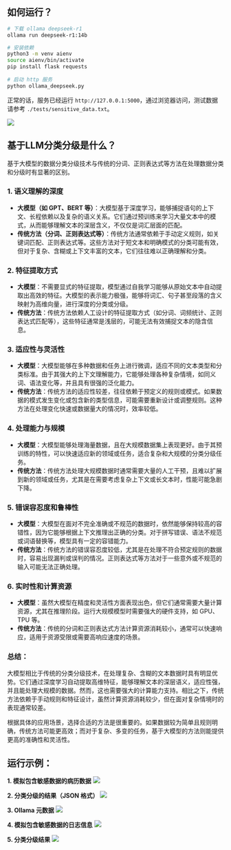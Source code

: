 ## 如何运行？

```sh
# 下载 ollama deepseek-r1
ollama run deepseek-r1:14b

# 安装依赖
python3 -m venv aienv
source aienv/bin/activate
pip install flask requests
 
# 启动 http 服务
python ollama_deepseek.py
```

正常的话，服务已经运行 `http://127.0.0.1:5000`，通过浏览器访问，测试数据请参考 `./tests/sensitive_data.txt`。

![](./static/0.png)

## 基于LLM分类分级是什么？

基于大模型的数据分类分级技术与传统的分词、正则表达式等方法在处理数据分类和分级时有显著的区别。

### 1. **语义理解的深度**
   - **大模型（如 GPT、BERT 等）**：大模型基于深度学习，能够捕捉语句的上下文、长程依赖以及复杂的语义关系。它们通过预训练来学习大量文本中的模式，从而能够理解文本的深层含义，不仅仅是词汇层面的匹配。
   - **传统方法（分词、正则表达式等）**：传统方法通常依赖于手动定义规则，如关键词匹配、正则表达式等。这些方法对于短文本和明确模式的分类可能有效，但对于复杂、含糊或上下文丰富的文本，它们往往难以正确理解和分类。

### 2. **特征提取方式**
   - **大模型**：不需要显式的特征提取，模型通过自我学习能够从原始文本中自动提取出高效的特征。大模型的表示能力极强，能够将词汇、句子甚至段落的含义映射为高维向量，进行深度的分类或分级。
   - **传统方法**：传统方法依赖人工设计的特征提取方式（如分词、词频统计、正则表达式匹配等），这些特征通常是浅层的，可能无法有效捕捉文本的隐含信息。

### 3. **适应性与灵活性**
   - **大模型**：大模型能够在多种数据和任务上进行微调，适应不同的文本类型和分类标准。由于其强大的上下文理解能力，它能够处理各种复杂情境，如同义词、语法变化等，并且具有很强的泛化能力。
   - **传统方法**：传统方法的适应性较差，往往依赖于预定义的规则或模式。如果数据的模式发生变化或包含新的类型信息，可能需要重新设计或调整规则。这种方法在处理变化快速或数据量大的情况时，效率较低。

### 4. **处理能力与规模**
   - **大模型**：大模型能够处理海量数据，且在大规模数据集上表现更好。由于其预训练的特性，可以快速适应新的领域或任务，适合复杂和大规模的分类分级任务。
   - **传统方法**：传统方法处理大规模数据时通常需要大量的人工干预，且难以扩展到新的领域或任务，尤其是在需要考虑复杂上下文或长文本时，性能可能急剧下降。

### 5. **错误容忍度和鲁棒性**
   - **大模型**：大模型在面对不完全准确或不规范的数据时，依然能够保持较高的容错性，因为它能够根据上下文推理出正确的分类。对于拼写错误、语法不规范或词语替换等，模型具有一定的容错能力。
   - **传统方法**：传统方法的错误容忍度较低，尤其是在处理不符合预定规则的数据时，容易出现漏判或误判的情况。正则表达式等方法对于一些意外或不规范的输入可能无法正确处理。

### 6. **实时性和计算资源**
   - **大模型**：虽然大模型在精度和灵活性方面表现出色，但它们通常需要大量计算资源，尤其在推理阶段。运行大规模模型时需要强大的硬件支持，如 GPU、TPU 等。
   - **传统方法**：传统的分词和正则表达式方法计算资源消耗较小，通常可以快速响应，适用于资源受限或需要高响应速度的场景。

### 总结：
大模型相比于传统的分类分级技术，在处理复杂、含糊的文本数据时具有明显优势。它们通过深度学习自动提取高维特征，能够理解文本的深层语义，适应性强，并且能处理大规模的数据。然而，这也需要强大的计算能力支持。相比之下，传统方法依赖于手动规则和特征设计，虽然计算资源消耗较少，但在面对复杂情境时的表现通常较差。

根据具体的应用场景，选择合适的方法是很重要的。如果数据较为简单且规则明确，传统方法可能更高效；而对于复杂、多变的任务，基于大模型的方法则能提供更高的准确性和灵活性。

## 运行示例：

**1. 模拟包含敏感数据的病历数据**
![](./static/1.png)

**2. 分类分级的结果（JSON 格式）**
![](./static/2.png)

**3. Ollama 元数据**
![](./static/3.png)

**4. 模拟包含敏感数据的日志信息**
![](./static/4.png)

**5. 分类分级结果**
![](./static/5.png)